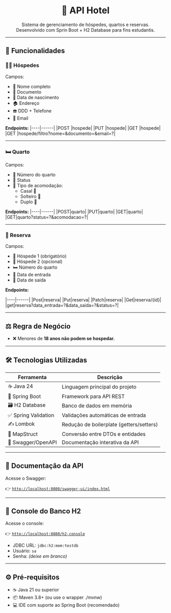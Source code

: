 <h1 align="center">🏨 API Hotel</h1>

<p align="center">
    Sistema de gerenciamento de hóspedes, quartos e reservas.<br/>
    Desenvolvido com Sprin Boot + H2 Database para fins estudantis.
</p>

---

## 🚀 Funcionalidades

### 🧍‍♂️ Hóspedes
Campos:
- 👤 Nome completo
- 📄 Documento
- 🎂 Data de nascimento
- 🏠 Endereço
- ☎️ DDD + Telefone
- 📧 Email

**Endpoints:**
|----|------|
|POST |hospede|
|PUT |hospede|
|GET |hospede|
|GET |hospede/filtro?nome=&documento=&email=?|

---

### 🛏️ Quarto
Campos:
- 🔢 Número do quarto
- 🚦 Status
- 🛌 Tipo de acomodação:
  - Casal 👫
  - Solteiro 👤
  - Duplo 👬

**Endpoints:**
|----|------|
|POST|quarto|
|PUT|quarto|
|GET|quarto|
|GET|quarto?status=?&acomodacao=?|

---

### 📆 Reserva
Campos:
- 👤 Hóspede 1 (obrigatório)
- 👥 Hóspede 2 (opcional)
- 🛏️ Número do quarto
- 📅 Data de entrada
- 📅 Data de saída

**Endpoints:**

|----|------|
|Post|reserva|
|Put|reserva|
|Patch|reserva|
|Get|reserva/{id}|
|get|reserva?data_entrada=?&data_saida=?&status=?|

---

## ⚖️ Regra de Negócio

- ❌ Menores de **18 anos não podem se hospedar.**

---

## 🛠️ Tecnologias Utilizadas

| Ferramenta          | Descrição                               |
|---------------------|-----------------------------------------|
| ☕ Java 24           | Linguagem principal do projeto          |
| 🌱 Spring Boot      | Framework para API REST                 |
| 🗃️ H2 Database      | Banco de dados em memória               |
| ✅ Spring Validation| Validações automáticas de entrada       |
| ✍️ Lombok           | Redução de boilerplate (getters/setters)|
| 🔄 MapStruct        | Conversão entre DTOs e entidades        |
| 📄 Swagger/OpenAPI  | Documentação interativa da API          |

---

## 📑 Documentação da API

Acesse o Swagger:

👉 [`http://localhost:8080/swagger-ui/index.html`](http://localhost:8080/swagger-ui/index.html)

---

## 💾 Console do Banco H2

Acesse o console:

👉 [`http://localhost:8080/h2-console`](http://localhost:8080/h2-console)

- JDBC URL: `jdbc:h2:mem:testdb`
- Usuário: `sa`
- Senha: *(deixe em branco)*

---

## ⚙️ Pré-requisitos

- ☕ Java 21 ou superior
- 📦 Maven 3.8+ (ou use o wrapper ./mvnw)
- 💻 IDE com suporte ao Spring Boot (recomendado)